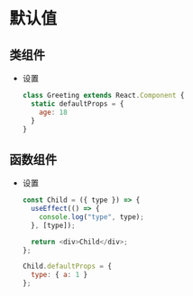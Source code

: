 # 默认值

## 类组件

- 设置

    ```js
    class Greeting extends React.Component {
      static defaultProps = {
        age: 18
      }
    }

    ```

## 函数组件

- 设置

    ```js
    const Child = ({ type }) => {
      useEffect(() => {
        console.log("type", type);
      }, [type]);

      return <div>Child</div>;
    };

    Child.defaultProps = {
      type: { a: 1 }
    };
    ```
